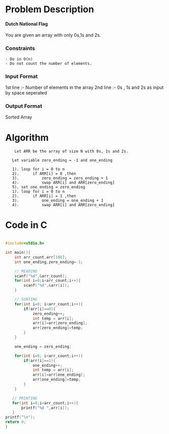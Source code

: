 # Problem Description

#### Dutch National Flag

You are given an array with only 0s,1s and 2s.

### Constraints

    - Do in O(n)
    - Do not count the number of elements.

### Input Format

1st line :- Number of elements in the array
2nd line :- 0s , 1s and 2s as input by space seperated

### Output Format

Sorted Array

# Algorithm

        Let ARR be the array of size N with 0s, 1s and 2s.

       Let variable zero_ending = -1 and one_ending

       1). loop for i = 0 to n
       2).      if ARR[i] = 0 ,then
       3).          zero_ending = zero_ending + 1
       4).          swap ARR[i] and ARR[zero_ending]
       5). set one_ending = zero_ending
       1). loop for i = 0 to n
       2).      if ARR[i] = 1 ,then
       3).          one_ending = one_ending + 1
       4).          swap ARR[i] and ARR[zero_ending]

# Code in C

```c

#include<stdio.h>

int main(){
    int arr_count,arr[100];
    int one_ending,zero_ending=-1;

    // READING
    scanf("%d",&arr_count);
    for(int i=0;i<arr_count;i++){
        scanf("%d",&arr[i]);
    }

    // SORTING
    for(int i=0; i<arr_count;i++){
        if(arr[i]==0){
            zero_ending++;
            int temp = arr[i];
            arr[i]=arr[zero_ending];
            arr[zero_ending]=temp;
        }
    }

    one_ending = zero_ending;

    for(int i=0; i<arr_count;i++){
        if(arr[i]==1){
            one_ending++;
            int temp = arr[i];
            arr[i]=arr[one_ending];
            arr[one_ending]=temp;
        }
    }

   // PRINTING
   for(int i=0;i<arr_count;i++){
       printf("%d ",arr[i]);
   }
printf("\n");
return 0;
}

```
